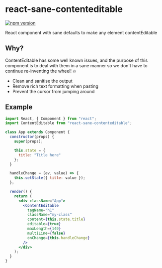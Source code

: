 # react-sane-contenteditable

[![npm version](https://badge.fury.io/js/react-sane-contenteditable.svg)](https://badge.fury.io/js/react-sane-contenteditable)

React component with sane defaults to make any element contentEditable

## Why?

ContentEditable has some well known issues, and the purpose of this component is to deal with them in a sane manner so we don't have to continue re-inventing the wheel! 🔥

* Clean and sanitise the output
* Remove rich text formatting when pasting
* Prevent the cursor from jumping around

## Example

```jsx
import React, { Component } from "react";
import ContentEditable from "react-sane-contenteditable";

class App extends Component {
  constructor(props) {
    super(props);

    this.state = {
      title: "Title here"
    };
  }

  handleChange = (ev, value) => {
    this.setState({ title: value });
  };

  render() {
    return (
      <div className="App">
        <ContentEditable
          tagName="h1"
          className="my-class"
          content={this.state.title}
          editable={true}
          maxLength={140}
          multiLine={false}
          onChange={this.handleChange}
        />
      </div>
    );
  }
}
```
